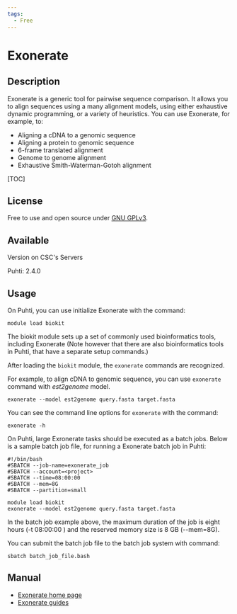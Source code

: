 ```yaml
---
tags:
  - Free
---
```


# Exonerate

## Description

Exonerate is a generic tool for pairwise sequence comparison. It allows you to align sequences using a many alignment models, 
using either exhaustive dynamic programming, or a variety of heuristics. You can use Exonerate, for example, to:

*   Aligning a cDNA to a genomic sequence
*   Aligning a protein to genomic sequence
*   6-frame translated alignment
*   Genome to genome alignment
*   Exhaustive Smith-Waterman-Gotoh alignment

[TOC]

## License

Free to use and open source under [GNU GPLv3](https://www.gnu.org/licenses/gpl-3.0.html).

## Available
Version on CSC's Servers

Puhti: 2.4.0

## Usage

On Puhti, you can use initialize Exonerate with the command:
```text
module load biokit
```
The biokit module sets up a set of commonly used bioinformatics tools, including Exonerate 
(Note however that there are also bioinformatics tools in Puhti, that have a separate setup commands.)

After loading the `biokit` module, the `exonerate` commands are recognized.

For example, to align cDNA to genomic sequence, you can use `exonerate` command with _est2genome_ model.
```text
exonerate --model est2genome query.fasta target.fasta
```
You can see the command line options for `exonerate` with the command:
```text
exonerate -h
```
 
On Puhti, large Exronerate tasks should be executed as a batch jobs. Below is a sample batch job file, for running a 
Exonerate batch job in Puhti:

```text
#!/bin/bash
#SBATCH --job-name=exonerate_job
#SBATCH --account=<project>
#SBATCH --time=08:00:00
#SBATCH --mem=8G
#SBATCH --partition=small

module load biokit
exonerate --model est2genome query.fasta target.fasta
```

In the batch job example above, the maximum duration of the job is eight hours (-t 08:00:00 ) and the reserved memory size is 8 GB (--mem=8G).

You can submit the batch job file to the batch job system with command:
```text
sbatch batch_job_file.bash
```

## Manual

*   [Exonerate home page](https://github.com/nathanweeks/exonerate)
*   [Exonerate guides](https://www.animalgenome.org/bioinfo/resources/manuals/exonerate/)

